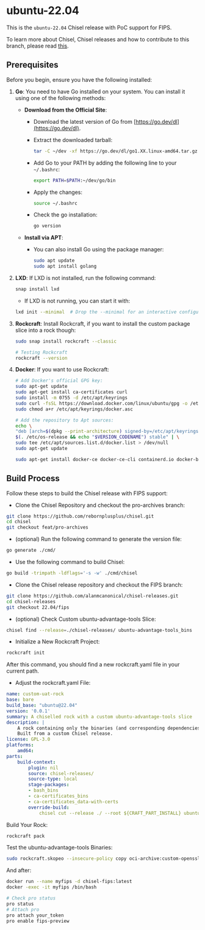 # ubuntu-22.04

This is the `ubuntu-22.04` Chisel release with PoC support for FIPS.

To learn more about Chisel, Chisel releases and how to contribute to this
branch, please read
[this](https://github.com/canonical/chisel-releases/blob/main/README.md).

## Prerequisites

Before you begin, ensure you have the following installed:


1. **Go**: You need to have Go installed on your system. You can install it using one of the following methods:

   - **Download from the Official Site**:
     - Download the latest version of Go from [https://go.dev/dl](https://go.dev/dl).
     - Extract the downloaded tarball:

       ```bash
       tar -C ~/dev -xf https://go.dev/dl/go1.XX.linux-amd64.tar.gz  # Replace with the actual filename
       ```

     - Add Go to your PATH by adding the following line to your `~/.bashrc`:

       ```bash
       export PATH=$PATH:~/dev/go/bin
       ```

     - Apply the changes:

       ```bash
       source ~/.bashrc
       ```

     - Check the go installation:

       ```bash
       go version
       ```

   - **Install via APT**:
     - You can also install Go using the package manager:

       ```bash
       sudo apt update
       sudo apt install golang
       ```

2. **LXD**: If LXD is not installed, run the following command:

   ```bash
   snap install lxd
   ```

   - If LXD is not running, you can start it with:

   ```bash
   lxd init --minimal  # Drop the --minimal for an interactive configuration
   ```

3. **Rockcraft**: Install Rockcraft, if you want to install the custom package slice into a rock though:
    
    ```bash
    sudo snap install rockcraft --classic

    # Testing Rockcraft
    rockcraft --version
    ```

4. **Docker**: If you want to use Rockcraft:

    ```bash
    # Add Docker's official GPG key:
    sudo apt-get update
    sudo apt-get install ca-certificates curl
    sudo install -m 0755 -d /etc/apt/keyrings
    sudo curl -fsSL https://download.docker.com/linux/ubuntu/gpg -o /etc/apt/keyrings/docker.asc
    sudo chmod a+r /etc/apt/keyrings/docker.asc

    # Add the repository to Apt sources:
    echo \
    "deb [arch=$(dpkg --print-architecture) signed-by=/etc/apt/keyrings/docker.asc] https://download.docker.com/linux/ubuntu \
    $(. /etc/os-release && echo "$VERSION_CODENAME") stable" | \
    sudo tee /etc/apt/sources.list.d/docker.list > /dev/null
    sudo apt-get update

    sudo apt-get install docker-ce docker-ce-cli containerd.io docker-buildx-plugin docker-compose-plugin
    ```

## Build Process

Follow these steps to build the Chisel release with FIPS support:

- Clone the Chisel Repository and checkout the pro-archives branch:

```bash
git clone https://github.com/rebornplusplus/chisel.git
cd chisel
git checkout feat/pro-archives
```

- (optional) Run the following command to generate the version file:

```bash
go generate ./cmd/
```

- Use the following command to build Chisel:

```bash
go build -trimpath -ldflags='-s -w' ./cmd/chisel
```

- Clone the Chisel release repository and checkout the FIPS branch:

```bash
git clone https://github.com/alanmcanonical/chisel-releases.git
cd chisel-releases
git checkout 22.04/fips
```

- (optional) Check Custom ubuntu-advantage-tools Slice:

```bash
chisel find --release=./chisel-releases/ ubuntu-advantage-tools_bins
```

- Initialize a New Rockcraft Project:

```bash
rockcraft init
```

After this command, you should find a new rockcraft.yaml file in your current path.

- Adjust the rockcraft.yaml File:

```yaml
name: custom-uat-rock
base: bare
build_base: "ubuntu@22.04"
version: '0.0.1'
summary: A chiselled rock with a custom ubuntu-advantage-tools slice
description: |
    A rock containing only the binaries (and corresponding dependencies) from the Ubuntu-advantage-tools package.
    Built from a custom Chisel release.
license: GPL-3.0
platforms:
    amd64:
parts:
    build-context:
        plugin: nil
        source: chisel-releases/
        source-type: local
        stage-packages:
        - bash_bins
        - ca-certificates_bins
        - ca-certificates_data-with-certs
        override-build:
            chisel cut --release ./ --root ${CRAFT_PART_INSTALL} ubuntu-advantage-tools_bins
```

Build Your Rock:

```bash
rockcraft pack
```

Test the ubuntu-advantage-tools Binaries:

```bash
sudo rockcraft.skopeo --insecure-policy copy oci-archive:custom-openssl-rock_0.0.1_amd64.rock docker-daemon:chisel-fips:latest
```

And after:

```bash
docker run --name myfips -d chisel-fips:latest
docker -exec -it myfips /bin/bash

# Check pro status
pro status
# Attach pro
pro attach your_token
pro enable fips-preview
```

